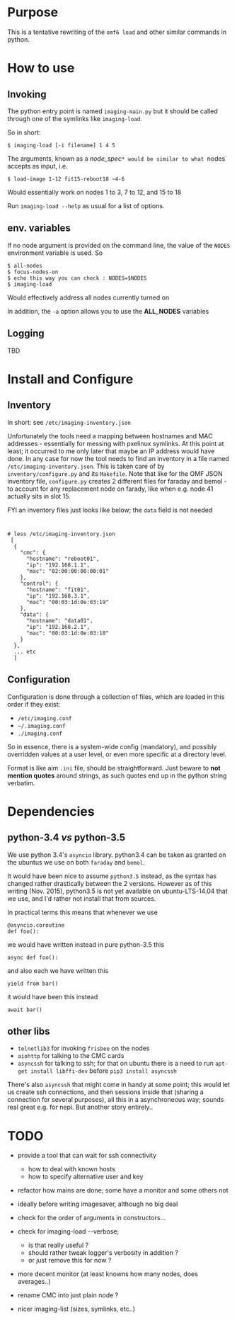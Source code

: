 # Purpose

This is a tentative rewriting of the `omf6 load` and other similar commands in python.

# How to use

## Invoking

The python entry point is named `imaging-main.py` but it should be called through one of the symlinks like `imaging-load`.

So in short:

    $ imaging-load [-i filename] 1 4 5
    
The arguments, known as a *node_spec*`* would be similar to what `nodes` accepts as input, i.e.

    $ load-image 1-12 fit15-reboot18 ~4-6

Would essentially work on nodes 1 to 3, 7 to 12, and 15 to 18

Run `imaging-load --help` as usual for a list of options.

## env. variables    

If no node argument is provided on the command line, the value of the `NODES` environment variable is used. So 

    $ all-nodes
    $ focus-nodes-on
    $ echo this way you can check : NODES=$NODES
    $ imaging-load

Would effectively address all nodes currently turned on

In addition, the `-a` option allows you to use the **ALL_NODES** variables

## Logging

TBD
 
# Install and Configure

## Inventory

In short: see `/etc/imaging-inventory.json`

Unfortunately the tools need a mapping between hostnames and MAC addresses - essentially for messing with pxelinux symlinks. At this point at least; it occurred to me only later that maybe an IP address would have done. In any case for now the tool needs to find an inventory in a file named	`/etc/imaging-inventory.json`. This is taken care of by  `inventory/configure.py` and its `Makefile`. Note that like for the OMF JSON inventory file, `configure.py` creates 2 different files for faraday and bemol - to account for any replacement node on farady, like when e.g. node 41 actually sits in slot 15.

FYI an inventory files just looks like below; the `data` field is not needed

#
    # less /etc/imaging-inventory.json
     [
      {
        "cmc": {
          "hostname": "reboot01",
          "ip": "192.168.1.1",
          "mac": "02:00:00:00:00:01"
        },
        "control": {
          "hostname": "fit01",
          "ip": "192.168.3.1",
          "mac": "00:03:1d:0e:03:19"
        },
        "data": {
          "hostname": "data01",
          "ip": "192.168.2.1",
          "mac": "00:03:1d:0e:03:18"
        }
      },
      ... etc
      ]

## Configuration

Configuration is done through a collection of files, which are loaded in this order if they exist:

 * `/etc/imaging.conf`
 * `~/.imaging.conf`
 * `./imaging.conf`

 So in essence, there is a system-wide config (mandatory), and possibly overridden values at a user level, or even more specific at a directory level.
 
 Format is like aim	 `.ini` file, should be straightforward. Just beware to **not mention quotes** around strings, as such quotes end up in the python string verbatim.



# Dependencies

## python-3.4 *vs* python-3.5
We use python 3.4's `asyncio` library. python3.4 can be taken as granted on the ubuntus we use on both `faraday` and `bemol`. 

It would have been nice to assume `python3.5` instead, as the syntax has changed rather drastically between the 2 versions. However as of this writing (Nov. 2015), python3.5 is not yet available on ubuntu-LTS-14.04 that we use, and I'd rather not install that from sources.

In practical terms this means that whenever we use 

    @asyncio.coroutine
    def foo():
    
we would have written instead in pure python-3.5 this

    async def foo():
    
and also each we have written this

    yield from bar()
    
it would have been this instead

    await bar()


## other libs

* `telnetlib3` for invoking `frisbee` on the nodes
* `aiohttp` for talking to the CMC cards
* `asyncssh` for talking to ssh; for that on ubuntu there is a need to run `apt-get install libffi-dev` before `pip3 install asyncssh`

There's also `asyncssh` that might come in handy at some point; this would let us create ssh connections, and then sessions inside that (sharing a connection for several purposes), all this in a asynchroneous way; sounds real great e.g. for nepi. But another story entirely..

# TODO

* provide a tool that can wait for ssh connectivity
  * how to deal with known hosts
  * how to specify alternative user and key

* refactor how mains are done; some have a monitor and some others not
* ideally before writing imagesaver, although no big deal
 
* check for the order of arguments in constructors...
* check for imaging-load --verbose; 
  * is that really useful ?
  * should rather tweak logger's verbosity in addition ?
  * or just remove this for now ?

* more decent monitor (at least knowns how many nodes, does averages..)
* rename CMC into just plain node ?

* nicer imaging-list (sizes, symlinks, etc..)

